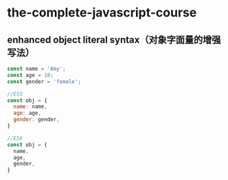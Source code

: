 # the-complete-javascript-course

## enhanced object literal syntax（对象字面量的增强写法）
```javascript
const name = 'Amy';
const age = 18;
const gender = 'female';

//ES5
const obj = {
  name: name,
  age: age,
  gender: gender,
}

//ES6
const obj = {
  name,
  age,
  gender,
}
```
